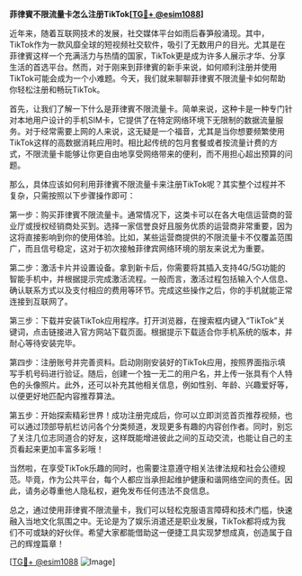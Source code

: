 **菲律賓不限流量卡怎么注册TikTok[[TG💪+ @esim1088](https://t.me/s/esim1088)]**

近年来，随着互联网技术的发展，社交媒体平台如雨后春笋般涌现。其中，TikTok作为一款风靡全球的短视频社交软件，吸引了无数用户的目光。尤其是在菲律賓这样一个充满活力与热情的国家，TikTok更是成为许多人展示才华、分享生活的首选平台。然而，对于刚来到菲律賓的新手来说，如何顺利注册并使用TikTok可能会成为一个小难题。今天，我们就来聊聊菲律賓不限流量卡如何帮助你轻松注册和畅玩TikTok。

首先，让我们了解一下什么是菲律賓不限流量卡。简单来说，这种卡是一种专门针对本地用户设计的手机SIM卡，它提供了在特定网络环境下无限制的数据流量服务。对于经常需要上网的人来说，这无疑是一个福音，尤其是当你想要频繁使用TikTok这样的高数据消耗应用时。相比起传统的包月套餐或者按流量计费的方式，不限流量卡能够让你更自由地享受网络带来的便利，而不用担心超出预算的问题。

那么，具体应该如何利用菲律賓不限流量卡来注册TikTok呢？其实整个过程并不复杂，只需按照以下步骤操作即可：

第一步：购买菲律賓不限流量卡。通常情况下，这类卡可以在各大电信运营商的营业厅或授权经销商处买到。选择一家信誉良好且服务优质的运营商非常重要，因为这将直接影响到你的使用体验。比如，某些运营商提供的不限流量卡不仅覆盖范围广，而且信号稳定，这对于初次接触菲律宾网络环境的朋友来说尤为重要。

第二步：激活卡片并设置设备。拿到新卡后，你需要将其插入支持4G/5G功能的智能手机中，并根据提示完成激活流程。一般而言，激活过程包括输入个人信息、确认联系方式以及支付相应的费用等环节。完成这些操作之后，你的手机就能正常连接到互联网了。

第三步：下载并安装TikTok应用程序。打开浏览器，在搜索框内键入“TikTok”关键词，点击链接进入官方网站下载页面。根据提示下载适合你手机系统的版本，并耐心等待安装完毕。

第四步：注册账号并完善资料。启动刚刚安装好的TikTok应用，按照界面指示填写手机号码进行验证。随后，创建一个独一无二的用户名，并上传一张具有个人特色的头像照片。此外，还可以补充其他相关信息，例如性别、年龄、兴趣爱好等，以便更好地匹配内容推荐算法。

第五步：开始探索精彩世界！成功注册完成后，你可以立即浏览首页推荐视频，也可以通过顶部导航栏访问各个分类频道，发现更多有趣的内容创作者。同时，别忘了关注几位志同道合的好友，这样既能增进彼此之间的互动交流，也能让自己的主页看起来更加丰富多彩哦！

当然啦，在享受TikTok乐趣的同时，也需要注意遵守相关法律法规和社会公德规范。毕竟，作为公共平台，每个人都应当承担起维护健康和谐网络空间的责任。因此，请务必尊重他人隐私权，避免发布任何违法不良信息。

总之，通过使用菲律賓不限流量卡，我们可以轻松克服语言障碍和技术门槛，快速融入当地文化氛围之中。无论是为了娱乐消遣还是职业发展，TikTok都将成为我们不可或缺的好伙伴。希望大家都能借助这一便捷工具实现梦想成真，创造属于自己的辉煌篇章！

[[TG💪+ @esim1088](https://t.me/s/esim1088) ![Image](https://i.postimg.cc/4NQfJmqS/Snipaste-2025-05-13-00-14-12.png)]